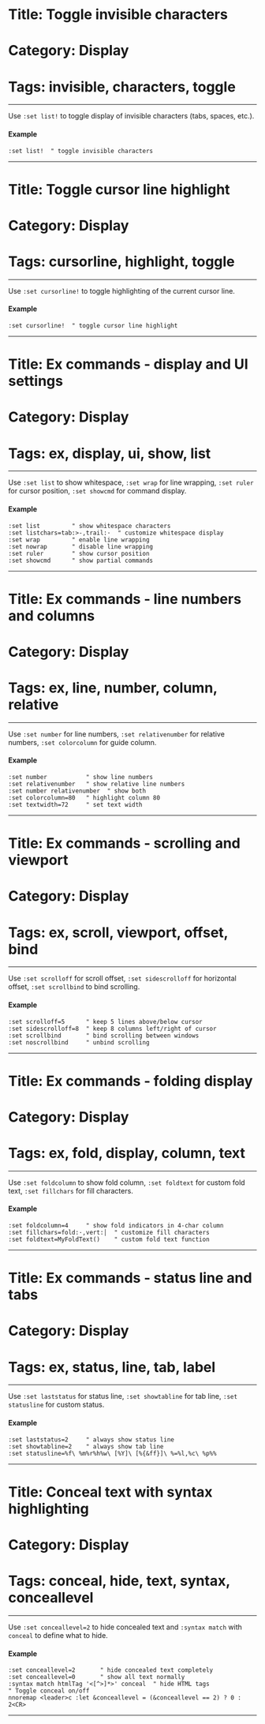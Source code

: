 # Title: Toggle invisible characters
# Category: Display
# Tags: invisible, characters, toggle
---
Use `:set list!` to toggle display of invisible characters (tabs, spaces, etc.).

#### Example

```vim
:set list!  " toggle invisible characters
```
***
# Title: Toggle cursor line highlight
# Category: Display
# Tags: cursorline, highlight, toggle
---
Use `:set cursorline!` to toggle highlighting of the current cursor line.

#### Example

```vim
:set cursorline!  " toggle cursor line highlight
```
***
# Title: Ex commands - display and UI settings
# Category: Display
# Tags: ex, display, ui, show, list
---
Use `:set list` to show whitespace, `:set wrap` for line wrapping, `:set ruler` for cursor position, `:set showcmd` for command display.

#### Example

```vim
:set list         " show whitespace characters
:set listchars=tab:>-,trail:·  " customize whitespace display
:set wrap         " enable line wrapping
:set nowrap       " disable line wrapping
:set ruler        " show cursor position
:set showcmd      " show partial commands
```
***
# Title: Ex commands - line numbers and columns
# Category: Display
# Tags: ex, line, number, column, relative
---
Use `:set number` for line numbers, `:set relativenumber` for relative numbers, `:set colorcolumn` for guide column.

#### Example

```vim
:set number           " show line numbers
:set relativenumber   " show relative line numbers
:set number relativenumber  " show both
:set colorcolumn=80   " highlight column 80
:set textwidth=72     " set text width
```
***
# Title: Ex commands - scrolling and viewport
# Category: Display
# Tags: ex, scroll, viewport, offset, bind
---
Use `:set scrolloff` for scroll offset, `:set sidescrolloff` for horizontal offset, `:set scrollbind` to bind scrolling.

#### Example

```vim
:set scrolloff=5      " keep 5 lines above/below cursor
:set sidescrolloff=8  " keep 8 columns left/right of cursor
:set scrollbind       " bind scrolling between windows
:set noscrollbind     " unbind scrolling
```
***
# Title: Ex commands - folding display
# Category: Display
# Tags: ex, fold, display, column, text
---
Use `:set foldcolumn` to show fold column, `:set foldtext` for custom fold text, `:set fillchars` for fill characters.

#### Example

```vim
:set foldcolumn=4     " show fold indicators in 4-char column
:set fillchars=fold:·,vert:│  " customize fill characters
:set foldtext=MyFoldText()    " custom fold text function
```
***
# Title: Ex commands - status line and tabs
# Category: Display
# Tags: ex, status, line, tab, label
---
Use `:set laststatus` for status line, `:set showtabline` for tab line, `:set statusline` for custom status.

#### Example

```vim
:set laststatus=2     " always show status line
:set showtabline=2    " always show tab line
:set statusline=%f\ %m%r%h%w\ [%Y]\ [%{&ff}]\ %=%l,%c\ %p%%
```
***
# Title: Conceal text with syntax highlighting
# Category: Display
# Tags: conceal, hide, text, syntax, conceallevel
---
Use `:set conceallevel=2` to hide concealed text and `:syntax match` with `conceal` to define what to hide.

#### Example

```vim
:set conceallevel=2       " hide concealed text completely
:set conceallevel=0       " show all text normally
:syntax match htmlTag '<[^>]*>' conceal  " hide HTML tags
" Toggle conceal on/off
nnoremap <leader>c :let &conceallevel = (&conceallevel == 2) ? 0 : 2<CR>
```
***
